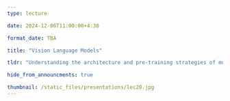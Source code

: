 ```yaml
---
type: lecture

date: 2024-12-06T11:00:00+4:30

format_date: TBA

title: "Vision Language Models"

tldr: "Understanding the architecture and pre-training strategies of multimodal models &ndash; the focus will be on models handling two modalities (images and text)."

hide_from_announcments: true

thumbnail: /static_files/presentations/lec20.jpg
---
```

